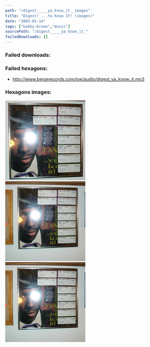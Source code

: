 ```yaml
---
path: "/digest_____ya_know_it__images"
title: "Digest! ...Ya Know It! (images)"
date: "2003-01-14"
tags: ["bobby-brown","music"]
sourcePath: "/digest_____ya_know_it_"
failedDownloads: []
---
```



### Failed downloads:

### Failed hexagons:
* http://www.beigerecords.com/joe/audio/digest_ya_know_it.mp3

### Hexagons images:
![dsc03370.jpeg_hexagon.jpeg](dsc03370.jpeg_hexagon.jpeg)
 ![dsc03370-300x225.jpg_hexagon.jpeg](dsc03370-300x225.jpg_hexagon.jpeg)
 ![dsc03370.jpg_hexagon.jpeg](dsc03370.jpg_hexagon.jpeg)
